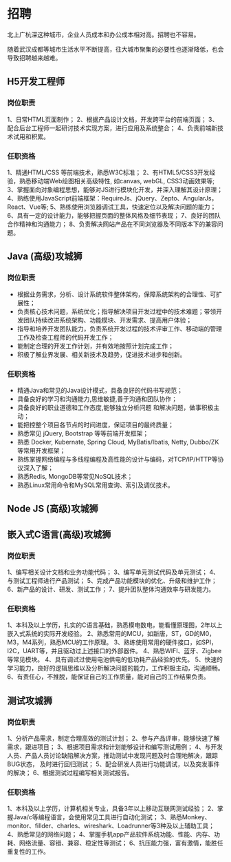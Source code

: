 # 招聘

北上广杭深这种城市，企业人员成本和办公成本相对高。招聘也不容易。

随着武汉成都等城市生活水平不断提高，往大城市聚集的必要性也逐渐降低，也会导致招聘越来越难。

## H5开发工程师

### 岗位职责

1、日常HTML页面制作；
2、根据产品设计文档，开发跨平台的前端页面；
3、配合后台工程师一起研讨技术实现方案，进行应用及系统整合；
4、负责前端新技术试用和积累。

### 任职资格

1、精通HTML/CSS 等前端技术，熟悉W3C标准；
2、有HTML5/CSS3开发经验，熟悉移动端Web绘图相关高级特性, 如canvas, webGL, CSS3动画效果等;
3、掌握面向对象编程思想，能够对JS进行模块化开发，并深入理解其设计原理；
4、熟练使用JavaScript前端框架：RequireJs、jQuery、Zepto、AngularJs，React、Vue等;
5、熟练使用浏览器调试工具，快速定位以及解决问题的能力；
6、具有一定的设计能力，能够把握页面的整体风格及细节表现；
7、良好的团队合作精神和沟通能力；
8、负责解决网站产品在不同浏览器及不同版本下的兼容问题。

## Java (高级)攻城狮

### 岗位职责

- 根据业务需求，分析、设计系统软件整体架构，保障系统架构的合理性、可扩展性；
- 负责核心技术问题，系统优化；指导解决项目开发过程中的技术难题；带领开发团队持续改进系统架构、功能模块、开发需求、提高用户体验；
- 指导和培养开发团队能力，负责系统开发过程的技术评审工作、移动端的管理工作及检查工程师的代码开发工作；
- 能制定合理的开发工作计划，并有效地按照计划完成工作；
- 积极了解业界发展、相关新技术及趋势，促进技术进步和创新。

### 任职资格

- 精通Java和常见的Java设计模式，具备良好的代码书写规范；
- 具备良好的学习和沟通能力,思维敏捷,善于沟通和团队协作；
- 具备良好的职业道德和工作态度,能够独立分析问题 和解决问题，做事积极主动；
- 能把控整个项目各节点的时间进度，保证项目的最终质量；
- 熟悉常见 jQuery, Bootstrap 等等前端开发框架；
- 熟悉 Docker, Kubernate, Spring Cloud, MyBatis/Ibatis, Netty, Dubbo/ZK等常用开发框架；
- 熟练掌握网络编程与多线程编程及高性能的设计与编码，对TCP/IP/HTTP等协议深入了解；
- 熟悉Redis, MongoDB等常见NoSQL技术；
- 熟悉Linux常用命令和MySQL常用查询、索引及调优技术。

## Node JS (高级)攻城狮

## 嵌入式C语言(高级)攻城狮

### 岗位职责

1、编写相关设计文档和业务功能代码；
3、编写单元测试代码及单元测试；
4、与测试工程师进行产品测试；
5、完成产品功能模块的优化、升级和维护工作；
6、新产品的设计、研发、测试工作；
7、提升团队整体沟通效率与研发能力。

### 任职资格

1、本科及以上学历，扎实的C语言基础，熟悉模电数电，能看懂原理图，2年以上嵌入式系统的实际开发经验。
2、熟悉常用的MCU，如新唐，ST，GD的M0，M3，M4系列，熟悉MCU的工作原理。
3、熟练使用常用的硬件接口，如SPI，I2C，UART等，并且驱动过上述接口的外部器件。
4、熟悉WIFI、蓝牙、Zigbee等常见模块。
4、具有调试过使用电池供电的低功耗产品经验的优先。
5、快速的学习能力，良好的逻辑思维以及分析解决问题的能力，工作积极主动，沟通顺畅。
6、有责任心，不推脱，能保证自己的工作质量，能对自己的工作结果负责。

## 测试攻城狮

### 岗位职责

1、分析产品需求，制定合理高效的测试计划；
2、参与产品评审，能够快速了解需求，跟进项目；
3、根据项目需求和计划能够设计和编写测试用例；
4、与开发人员、产品人员讨论缺陷解决方案，推动测试中发现问题及时合理地解决，跟踪BUG状态， 及时进行回归测试；
5、配合研发人员进行功能调试，以及突发事件的解决；
6、根据测试过程编写相关测试报告。

### 任职资格

1、本科及以上学历，计算机相关专业，具备3年以上移动互联网测试经验；
2、掌握Java/c等编程语言，会使用常见工具进行自动化测试；
3、熟悉Monkey、monitor、fillder、charles、wireshark、Loadrunner等3种及以上辅助工具；
4、熟悉常见的网络问题；
4、掌握手机app产品软件系统功能、性能、内存、功耗、网络流量、容错、兼容、稳定性等测试；
6、抗压能力强，富有激情，能胜任重复性的工作。

